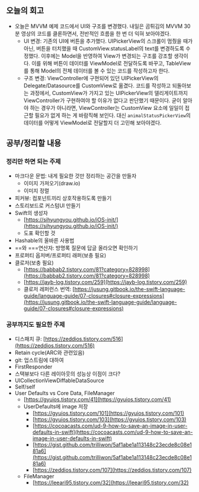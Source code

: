 ## 오늘의 회고
- 오늘은 MVVM 예제 코드에서 UI와 구조를 변경했다. 내일은 곰튀김의 MVVM 30분 영상의 코드를 클론하면서, 전반적인 흐름을 한 번 더 익혀 보아야겠다.
  - UI 변경: 기존의 UI에 버튼을 추가했다. UIPickerView의 스크롤이 멈췄을 때가 아닌, 버튼을 터치했을 때 CustomView.statusLabel의 text를 변경하도록 수정했다. 이후에는 Model을 반영하여 View가 변경되는 구조를 강조할 생각이다. 이를 위해 버튼이 데이터를 ViewModel로 전달하도록 바꾸고, TableView를 통해 Model의 전체 데이터를 볼 수 있는 코드를 작성하고자 한다.
  - 구조 변경: ViewController에 구현되어 있던 UIPickerView의 Delegate/Datasource를 CustomView로 옮겼다. 코드를 작성하고 되돌아보는 과정에서, CustomView가 가지고 있는 UIPickerView의 델리게이트까지 ViewController가 구현하여야 할 이유가 없다고 판단했기 때문이다. 굳이 알아야 하는 경우가 아니라면, ViewController는 CustomView 요소에 일일이 접근할 필요가 없게 하는 게 바람직해 보인다. 대신 `animalStatusPickerView`의 데이터를 어떻게 ViewModel로 전달할지 더 고민해 보아야겠다. 


## 공부/정리할 내용
### 정리만 하면 되는 주제
- 마크다운 문법: 내게 필요한 것만 정리하는 공간을 만들자
  - 이미지 가져오기(draw.io)
  - 이미지 정렬
- 피커뷰: 컴포넌트끼리 상호작용하도록 만들기
- 스토리보드로 커스텀UI 만들기
- Swift의 생성자
    - [https://sihyungyou.github.io/iOS-init/](https://sihyungyou.github.io/iOS-init/)
    - 도표 확인할 것
- Hashable의 올바른 사용법
- ==와 ===연산자: 방명록 질문에 답글 올라오면 확인하기
- 프로퍼티 옵저버/프로퍼티 래퍼(보충 필요)
- 클로저(보충 필요)
    - [https://babbab2.tistory.com/81?category=828998](https://babbab2.tistory.com/81?category=828998)
    - [https://jayb-log.tistory.com/259](https://jayb-log.tistory.com/259)
    - 클로저 레퍼런스 번역: [https://jusung.gitbook.io/the-swift-language-guide/language-guide/07-closures#closure-expressions](https://jusung.gitbook.io/the-swift-language-guide/language-guide/07-closures#closure-expressions)
### 공부까지도 필요한 주제
- 디스패치 큐: [https://zeddios.tistory.com/516](https://zeddios.tistory.com/516)
- Retain cycle(ARC와 관련있음)
- git: 업스트림에 대하여
- FirstResponder
- 스택뷰보다 다른 레이아웃의 성능상 이점이 크다?
- UICollectionViewDiffableDataSource
- Self/self
- User Defaults vs Core Data, FileManager
    - [https://gyuios.tistory.com/41](https://gyuios.tistory.com/41)
    - UserDefaults에 image 저장
        - [https://gyuios.tistory.com/101](https://gyuios.tistory.com/101)
        - [https://gyuios.tistory.com/103](https://gyuios.tistory.com/103)
        - [https://cocoacasts.com/ud-9-how-to-save-an-image-in-user-defaults-in-swift](https://cocoacasts.com/ud-9-how-to-save-an-image-in-user-defaults-in-swift)
        - [https://gist.github.com/trilliwon/5af1abe1a113148c23ecde8c08e181a6](https://gist.github.com/trilliwon/5af1abe1a113148c23ecde8c08e181a6)
        - [https://zeddios.tistory.com/107](https://zeddios.tistory.com/107)
    - FileManager
        - [https://leeari95.tistory.com/32](https://leeari95.tistory.com/32)
